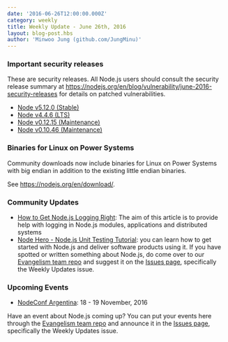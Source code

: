 ```yaml
---
date: '2016-06-26T12:00:00.000Z'
category: weekly
title: Weekly Update - June 26th, 2016
layout: blog-post.hbs
author: 'Minwoo Jung (github.com/JungMinu)'
---
```


### Important security releases

These are security releases. All Node.js users should consult the security release summary at https://nodejs.org/en/blog/vulnerability/june-2016-security-releases for details on patched vulnerabilities.

- [Node v5.12.0 (Stable)](https://nodejs.org/en/blog/release/v5.12.0/)
- [Node v4.4.6 (LTS)](https://nodejs.org/en/blog/release/v4.4.6/)
- [Node v0.12.15 (Maintenance)](https://nodejs.org/en/blog/release/v0.12.15/)
- [Node v0.10.46 (Maintenance)](https://nodejs.org/en/blog/release/v0.10.46/)

### Binaries for Linux on Power Systems

Community downloads now include binaries for Linux on Power Systems with big endian in addition to the existing little endian binaries.

See https://nodejs.org/en/download/.

### Community Updates

- [How to Get Node.js Logging Right](https://blog.risingstack.com/node-js-logging-tutorial/): The aim of this article is to provide help with logging in Node.js modules, applications and distributed systems
- [Node Hero - Node.js Unit Testing Tutorial](https://blog.risingstack.com/node-hero-node-js-unit-testing-tutorial/): you can learn how to get started with Node.js and deliver software products using it.
  If you have spotted or written something about Node.js, do come over to our [Evangelism team repo](https://github.com/nodejs/evangelism) and suggest it on the [Issues page](https://github.com/nodejs/evangelism/issues), specifically the Weekly Updates issue.

### Upcoming Events

- [NodeConf Argentina](https://2016.nodeconf.com.ar): 18 - 19 November, 2016

Have an event about Node.js coming up? You can put your events here through the [Evangelism team repo](https://github.com/nodejs/evangelism) and announce it in the [Issues page](https://github.com/nodejs/evangelism/issues), specifically the Weekly Updates issue.
